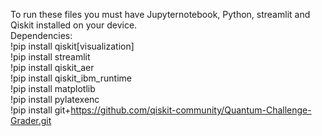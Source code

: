 To run these files you must have Jupyternotebook, Python, streamlit and Qiskit installed on your device.  
Dependencies:  
!pip install qiskit[visualization]  
!pip install streamlit  
!pip install qiskit_aer  
!pip install qiskit_ibm_runtime  
!pip install matplotlib  
!pip install pylatexenc  
!pip install git+https://github.com/qiskit-community/Quantum-Challenge-Grader.git
